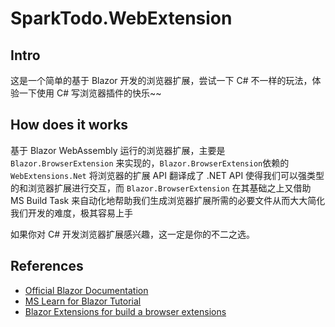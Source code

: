 # SparkTodo.WebExtension

## Intro

这是一个简单的基于 Blazor 开发的浏览器扩展，尝试一下 C# 不一样的玩法，体验一下使用 C# 写浏览器插件的快乐~~

## How does it works

基于 Blazor WebAssembly 运行的浏览器扩展，主要是 `Blazor.BrowserExtension` 来实现的，`Blazor.BrowserExtension`依赖的 `WebExtensions.Net` 将浏览器的扩展 API 翻译成了 .NET API 使得我们可以强类型的和浏览器扩展进行交互，而 `Blazor.BrowserExtension` 在其基础之上又借助 MS Build Task 来自动化地帮助我们生成浏览器扩展所需的必要文件从而大大简化我们开发的难度，极其容易上手

如果你对 C# 开发浏览器扩展感兴趣，这一定是你的不二之选。

## References

- [Official Blazor Documentation](https://docs.microsoft.com/en-us/aspnet/core/blazor/?WT.mc_id=DT-MVP-5004222)
- [MS Learn for Blazor Tutorial](https://docs.microsoft.com/en-us/learn/modules/build-blazor-webassembly-visual-studio-code/?WT.mc_id=DT-MVP-5004222)
- [Blazor Extensions for build a browser extensions](https://github.com/mingyaulee/Blazor.BrowserExtension)

